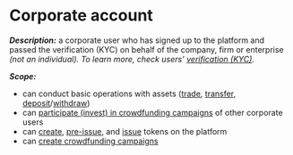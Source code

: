 # Corporate account

_**Description:**_ a corporate user who has signed up to the platform and passed the verification \(KYC\) on behalf of the company, firm or enterprise _\(not an individual\). To learn more, check users’_ [_verification \(KYC\)_](../untitled/corporate-account-kyc.md)_._

_**Scope:**_

* can conduct basic operations with assets \([trade](../trade/overview.md), [transfer](../wallet/transfer-tokens-between-the-accounts.md), [deposit](../wallet/deposit.md)/[withdraw](../wallet/withdraw.md)\)
* can [participate \(invest\) in crowdfunding campaigns](../invest/invest-in-crowdfunding-campaigns.md) of other corporate users
* can [create](../user-issued-tokens/token-creation.md), [pre-issue](../user-issued-tokens/token-pre-issuance.md), and [issue](../user-issued-tokens/token-issuance.md) tokens on the platform
* can [create crowdfunding campaigns](../crowdfunding-campaigns/crowdfunding-campaign-creation.md)

